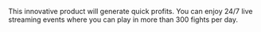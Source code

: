This innovative product will generate quick profits. You can enjoy 24/7 live streaming events where you can play in more than 300 fights per day.